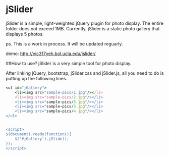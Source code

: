 jSlider
=======

jSlider is a simple, light-weighted jQuery plugin for photo display. The entire folder does not exceed 1MB. Currently, jSlider is a static photo gallery that displays 5 photos.

ps. This is a work in process. It will be updated reguarly.


demo: http://vic317yeh.bol.ucla.edu/jslider/

##How to use?
jSlider is a very simple tool for photo display.

After linking jQuery, bootstrap, jSlider.css and jSlider.js, all you need to do is putting up the following lines.

```ruby
<ul id="jGallery">
	<li><img src="sample-pics/1.jpg"/></li>
	<li><img src="sample-pics/2.jpg"/></li>
	<li><img src="sample-pics/5.jpg"/></li>
	<li><img src="sample-pics/3.jpg"/></li>	
	<li><img src="sample-pics/4.jpg"/></li>
</ul>


<script>
$(document).ready(function(){
	$('#jGallery').jSlide();
});
</script>
```
